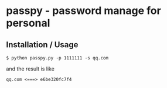 passpy - password manage for personal
=====================================

Installation / Usage
--------------------

    $ python passpy.py -p 1111111 -s qq.com

and the result is like

	qq.com <===> e6be320fc7f4

